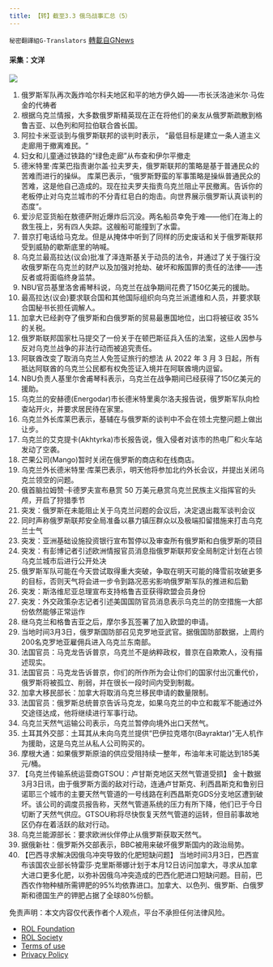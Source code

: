 ```yaml
---
title: 【转】截至3.3 俄乌战事汇总（5）
---
```

`秘密翻譯組G-Translators` [轉載自GNews](https://gnews.org/zh-hans/2102638/)

#### 采集：文洋
![](https://assets.gnews.org/wp-content/uploads/2022/02/2-125.jpg)
1. 俄罗斯军队再次轰炸哈尔科夫地区和平的地方伊久姆——市长沃洛迪米尔·马佐金的代祷者
2. 根据乌克兰情报，大多数俄罗斯精英现在正在将他们的亲友从俄罗斯疏散到格鲁吉亚、以色列和阿拉伯联合酋长国。
3. 阿拉卡米亚谈到与俄罗斯联邦的谈判时表示， “最低目标是建立一条人道主义走廊用于撤离难民。“
4. 妇女和儿童通过铁路的“绿色走廊”从布查和伊尔平撤走
5. 德米特里·库莱巴指责谢尔盖·拉夫罗夫，俄罗斯联邦的策略是基于普通民众的苦难而进行的操纵。
库莱巴表示，“俄罗斯野蛮的军事策略是操纵普通民众的苦难，这是他自己造成的。现在拉夫罗夫指责乌克兰阻止平民撤离。告诉你的老板停止对乌克兰城市的不分青红皂白的炮击。向世界展示俄罗斯认真谈判的态度“。
6. 爱沙尼亚货船在敖德萨附近爆炸后沉没。两名船员幸免于难——他们在海上的救生筏上，另有四人失踪。这艘船可能撞到了水雷。
7. 普京打电话给马克龙。但是从掩体中听到了同样的历史废话和关于俄罗斯联邦受到威胁的歇斯底里的呐喊。
8. 乌克兰最高拉达(议会)批准了泽连斯基关于动员的法令，并通过了关于强行没收俄罗斯在乌克兰的财产以及加强对抢劫、破坏和叛国罪的责任的法律——违反者或将面临终身监禁。
9. NBU官员基里洛舍甫琴科说，乌克兰在战争期间花费了150亿美元的援助。
10. 最高拉达(议会)要求联合国和其他国际组织向乌克兰派遣维和人员，并要求联合国秘书长担任调解人。
11. 加拿大已经剥夺了俄罗斯和白俄罗斯的贸易最惠国地位，出口将被征收 35% 的关税。
12. 俄罗斯联邦国家杜马提交了一份关于在顿巴斯征兵入伍的法案，这些人因参与反对乌克兰战争的非法行动而被追究责任。
13. 阿联酋改变了取消乌克兰人免签证旅行的想法
从 2022 年 3 月 3 日起，所有抵达阿联酋的乌克兰公民都有权免签证入境并在阿联酋境内逗留。
14. NBU负责人基里尔舍甫琴科表示，乌克兰在战争期间已经获得了150亿美元的援助。
15. 乌克兰的安赫德(Energodar)市长德米特里奥尔洛夫报告说，俄罗斯军队向检查站开火，并要求居民待在家里。
16. 乌克兰外长库莱巴表示，基辅在与俄罗斯的谈判中不会在领土完整问题上做出让步。
17. 乌克兰的艾克提卡(Akhtyrka)市长报告说，俄入侵者对该市的热电厂和火车站发动了空袭。
18. 芒果公司(Mango)暂时关闭在俄罗斯的商店和在线商店。
19. 乌克兰外长德米特里·库莱巴表示，明天他将参加北约外长会议，并提出关闭乌克兰领空的问题。
20. 俄首脑拉姆赞·卡德罗夫宣布悬赏 50 万美元悬赏乌克兰民族主义指挥官的头颅，开启了狩猎季节
21. 突发：俄罗斯在未能阻止关于乌克兰问题的会议后，决定退出裁军谈判会议
22. 同时声称俄罗斯联邦安全局准备以暴力镇压群众以及极端扣留措施来打击乌克兰士气
23. 突发：亚洲基础设施投资银行宣布暂停以及审查所有俄罗斯和白俄罗斯的项目
24. 突发：有彭博记者引述欧洲情报官员消息指俄罗斯联邦安全局制定计划在占领乌克兰城市后进行公开处决
25. 俄罗斯军队可能在今天尝试取得重大突破，争取在明天可能的降雪前攻破更多的目标，否则天气将会进一步令到路况恶劣影响俄罗斯军队的推进和后勤
26. 突发：斯洛维尼亚总理宣布支持格鲁吉亚获得欧盟会员身份
27. 突发：外交政策杂志记者引述美国国防官员消息表示乌克兰的防空措施一大部份依然能够正常运作
28. 继乌克兰和格鲁吉亚之后，摩尔多瓦签署了加入欧盟的申请。
29. 当地时间3月3日，俄罗斯国防部召见克罗地亚武官。据俄国防部数据，上周约200名克罗地亚雇佣兵进入乌克兰东南部。
30. 法国官员：马克龙告诉普京，乌克兰不是纳粹政权，普京在自欺欺人，没有描述现实。
31. 法国官员：马克龙告诉普京，你们的所作所为会让你们的国家付出沉重代价，俄罗斯将被孤立、削弱，并在很长一段时间内受到制裁。
32. 加拿大移民部长：加拿大将取消乌克兰移民申请的数量限制。
33. 法国官员：俄罗斯总统普京告诉马克龙，如果乌克兰的中立和裁军不能通过外交途径达成，他将继续进行军事行动。
34. 乌克兰天然气运输公司表示，乌克兰暂停向境外出口天然气。
35. 土耳其外交部：土耳其从未向乌克兰提供“巴伊拉克塔尔(Bayraktar)”无人机作为援助，这是乌克兰从私人公司购买的。
36. 摩根大通：如果俄罗斯原油的供应受阻持续一整年，布油年末可能达到185美元/桶。
37. 【乌克兰传输系统运营商GTSOU：卢甘斯克地区天然气管道受损】
金十数据3月3日讯，由于俄罗斯方面的敌对行动，连通卢甘斯克、利西昌斯克和鲁别日诺耶三个城市的主要天然气管道的一号线路在利西昌斯克GDS分支地区遭到破坏。该公司的调度员报告称，天然气管道系统的压力有所下降，他们已于今日切断了天然气供应。GTSOU称将尽快恢复天然气管道的运转，但目前事故地区仍存在着活跃的敌对行动。
38. 乌克兰能源部长：要求欧洲伙伴停止从俄罗斯获取天然气。
39. 据俄新社：俄罗斯外交部表示，BBC被用来破坏俄罗斯国内的政治局势。
40. 【巴西寻求解决因俄乌冲突导致的化肥短缺问题】
当地时间3月3日，巴西宣布该国农业部长特雷莎·克里斯蒂娜计划于本月12日访问加拿大，寻求从加拿大进口更多化肥，以弥补因俄乌冲突造成的巴西化肥进口短缺问题。目前，巴西农作物种植所需钾肥的95%均依靠进口。加拿大、以色列、俄罗斯、白俄罗斯和德国生产的钾肥占据了全球80%份额。


 

免责声明：本文内容仅代表作者个人观点，平台不承担任何法律风险。

- [ROL Foundation](https://rolfoundation.org/)
- [ROL Society](https://rolsociety.org/)
- [Terms of use](https://gnews.org/terms-of-use-3/)
- [Privacy Policy](https://gnews.org/privacy-policy/)

